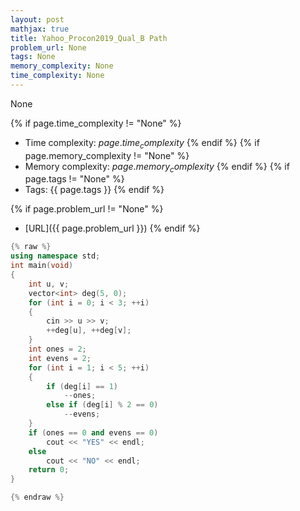 ```yaml
---
layout: post
mathjax: true
title: Yahoo_Procon2019_Qual_B Path
problem_url: None
tags: None
memory_complexity: None
time_complexity: None
---
```


None


{% if page.time_complexity != "None" %}
- Time complexity: ${{ page.time_complexity }}$
{% endif %}
{% if page.memory_complexity != "None" %}
- Memory complexity: ${{ page.memory_complexity }}$
{% endif %}
{% if page.tags != "None" %}
- Tags: {{ page.tags }}
{% endif %}

{% if page.problem_url != "None" %}
- [URL]({{ page.problem_url }})
{% endif %}

```cpp
{% raw %}
using namespace std;
int main(void)
{
    int u, v;
    vector<int> deg(5, 0);
    for (int i = 0; i < 3; ++i)
    {
        cin >> u >> v;
        ++deg[u], ++deg[v];
    }
    int ones = 2;
    int evens = 2;
    for (int i = 1; i < 5; ++i)
    {
        if (deg[i] == 1)
            --ones;
        else if (deg[i] % 2 == 0)
            --evens;
    }
    if (ones == 0 and evens == 0)
        cout << "YES" << endl;
    else
        cout << "NO" << endl;
    return 0;
}

{% endraw %}
```